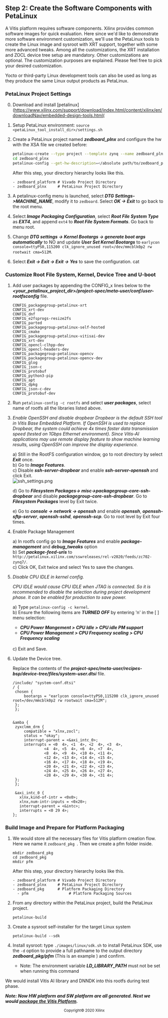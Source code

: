 ## Step 2: Create the Software Components with PetaLinux

A Vitis platform requires software components. Xilinx provides common software images for quick evaluation. Here since we'd like to demonstrate more software environment customization, we'll use the PetaLinux tools to create the Linux image and sysroot with XRT support, together with some more advanced tweaks. Among all the customizations, the XRT installation and ZOCL device tree setup are mandatory. Other customizations are optional. The customization purposes are explained. Please feel free to pick your desired customization.

Yocto or third-party Linux development tools can also be used as long as they produce the same Linux output products as PetaLinux.

### PetaLinux Project Settings

0. Download and install [petalinux](https://www.xilinx.com/support/download/index.html/content/xilinx/en/downloadNav/embedded-design-tools.html(

1. Setup PetaLinux environment: `source <petaLinux_tool_install_dir>/settings.sh`

2. Create a PetaLinux project named ***zedboard_plnx*** and configure the hw with the XSA file we created before:

   ```bash
   petalinux-create --type project --template zynq --name zedboard_plnx
   cd zedboard_plnx
   petalinux-config --get-hw-description=</absolute path/to/zedboard_platform/>
   ```

   After this step, your directory hierarchy looks like this.

   ```
   - zedboard_platform # Vivado Project Directory
   - zedboard_plnx     # PetaLinux Project Directory
   ```

3. A petalinux-config menu is launched, select ***DTG Settings->MACHINE_NAME***, modify it to ```zedboard```. Select ***OK -> Exit*** to go back to the root menu.

4. Select ***Image Packaging Configuration***, select ***Root File System Type*** as ***EXT4***, and append `ext4` to ***Root File System Formats***. Go back to menu root.

5. Change ***DTG settings -> Kernel Bootargs -> generate boot args automatically*** to NO and update ***User Set Kernel Bootargs*** to `earlycon console=ttyPS0,115200 clk_ignore_unused root=/dev/mmcblk0p2 rw rootwait cma=512M`. 

6. Select ***Exit -> Exit -> Exit -> Yes*** to save the configuration.
cat 

### Customize Root File System, Kernel, Device Tree and U-boot

1. Add user packages by appending the CONFIG_x lines below to the ***<your_petalinux_project_dir>/project-spec/meta-user/conf/user-rootfsconfig*** file.

    ```
   CONFIG_packagegroup-petalinux-xrt
   CONFIG_xrt-dev
   CONFIG_dnf
   CONFIG_e2fsprogs-resize2fs
   CONFIG_parted
   CONFIG_packagegroup-petalinux-self-hosted
   CONFIG_cmake
   CONFIG_packagegroup-petalinux-vitisai-dev
   CONFIG_xrt-dev
   CONFIG_opencl-clhpp-dev
   CONFIG_opencl-headers-dev
   CONFIG_packagegroup-petalinux-opencv
   CONFIG_packagegroup-petalinux-opencv-dev
   CONFIG_glog
   CONFIG_json-c
   CONFIG_protobuf
   CONFIG_python3-pip
   CONFIG_apt
   CONFIG_dpkg
   CONFIG_json-c-dev
   CONFIG_protobuf-dev
    ```

2. Run ```petalinux-config -c rootfs``` and select ***user packages***, select name of rootfs all the libraries listed above.

3. *Enable OpenSSH and disable dropbear*
   *Dropbear is the default SSH tool in Vitis Base Embedded Platform. If OpenSSH is used to replace Dropbear, the system could achieve 4x times faster data transmission speed (tested on 1Gbps Ethernet environment). Since Vitis-AI applications may use remote display feature to show machine learning results, using OpenSSH can improve the display experience.*

   a) Still in the RootFS configuration window, go to root directory by select ***Exit*** once.</br>
   b) Go to ***Image Features***.</br>
   c) Disable ***ssh-server-dropbear*** and enable ***ssh-server-openssh*** and click Exit.</br>
   ![ssh_settings.png](./images/ssh_settings.png)

    d) Go to ***Filesystem Packages-> misc->packagegroup-core-ssh-dropbear*** and disable ***packagegroup-core-ssh-dropbear***. Go to ***Filesystem Packages*** level by Exit twice.

    e) Go to ***console  -> network -> openssh*** and enable ***openssh***, ***openssh-sftp-server***, ***openssh-sshd***, ***openssh-scp***. Go to root level by Exit four times.

4. Enable Package Management

    a) In rootfs config go to ***Image Features*** and enable ***package-management*** and ***debug_tweaks*** option </br>
    b) Set ***package-feed-uris*** to `http://petalinux.xilinx.com/sswreleases/rel-v2020/feeds/zc702-zynq7/`. </br>
    c) Click OK, Exit twice and select Yes to save the changes.

5. *Disable CPU IDLE in kernel config.*

   *CPU IDLE would cause CPU IDLE when JTAG is connected. So it is recommended to disable the selection during project development phase. It can be enabled for production to save power.*</br>
   
   a) Type ```petalinux-config -c kernel```.</br>
   b) Ensure the following items are ***TURNED OFF*** by entering 'n' in the [ ] menu selection: </br>

   - ***CPU Power Mangement > CPU Idle > CPU idle PM support***
   - ***CPU Power Management > CPU Frequency scaling > CPU Frequency scaling***
   </br>
   c) Exit and Save.

6. Update the Device tree.

   Replace the contents of the ***project-spec/meta-user/recipes-bsp/device-tree/files/system-user.dtsi*** file.
   ```
   /include/ "system-conf.dtsi"
   / {
	chosen {
		bootargs = "earlycon console=ttyPS0,115200 clk_ignore_unused root=/dev/mmcblk0p2 rw rootwait cma=512M";
	};
    };


   &amba {
	zyxclmm_drm {
		compatible = "xlnx,zocl";
		status = "okay";
		interrupt-parent = <&axi_intc_0>;
		interrupts = <0  4>, <1  4>, <2  4>, <3  4>,
			     <4  4>, <5  4>, <6  4>, <7  4>,
			     <8  4>, <9  4>, <10 4>, <11 4>,
			     <12 4>, <13 4>, <14 4>, <15 4>,
			     <16 4>, <17 4>, <18 4>, <19 4>,
			     <20 4>, <21 4>, <22 4>, <23 4>,
			     <24 4>, <25 4>, <26 4>, <27 4>,
			     <28 4>, <29 4>, <30 4>, <31 4>;
	};
    };

    &axi_intc_0 {
      xlnx,kind-of-intr = <0x0>;
      xlnx,num-intr-inputs = <0x20>;
      interrupt-parent = <&intc>;
      interrupts = <0 29 4>;
   };
   ```

### Build Image and Prepare for Platform Packaging

1. We would store all the necessary files for Vitis platform creation flow. Here we name it ```zedboard_pkg ```. Then we create a pfm folder inside. 

   ```
   mkdir zedboard_pkg
   cd zedboard_pkg
   mkdir pfm
   ```

   After this step, your directory hierarchy looks like this.

   ```
   - zedboard_platform # Vivado Project Directory
   - zedboard_plnx     # PetaLinux Project Directory
   - zedboard_pkg      # Platform Packaging Directory
     - pfm                  # Platform Packaging Sources
   ```

2. From any directory within the PetaLinux project, build the PetaLinux project.

   ```
   petalinux-build
   ```

3. Create a sysroot self-installer for the target Linux system

   ```
   petalinux-build --sdk
   ```

4. Install sysroot: type ```./images/linux/sdk.sh``` to install PetaLinux SDK, use the `-d` option to provide a full pathname to the output directory ***zedboard_pkg/pfm*** (This is an example ) and confirm.

   - Note: The environment variable ***LD_LIBRARY_PATH*** must not be set when running this command

We would install Vitis AI library and DNNDK into this rootfs during test phase.

***Note: Now HW platform and SW platform are all generated. Next we would [package the Vitis Platform](step3.md).***

<p align="center"><sup>Copyright&copy; 2020 Xilinx</sup></p>
